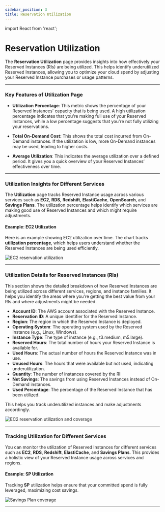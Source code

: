 ```yaml
---
sidebar_position: 3
title: Reservation Utilization
---
```


import React from 'react';

# Reservation Utilization

The **Reservation Utilization** page provides insights into how effectively your Reserved Instances (RIs) are being utilized. This helps identify underutilized Reserved Instances, allowing you to optimize your cloud spend by adjusting your Reserved Instance purchases or usage patterns.

---

### Key Features of Utilization Page

- **Utilization Percentage**: This metric shows the percentage of your Reserved Instances' capacity that is being used. A high utilization percentage indicates that you're making full use of your Reserved Instances, while a low percentage suggests that you're not fully utilizing your reservations.

- **Total On-Demand Cost**: This shows the total cost incurred from On-Demand instances. If the utilization is low, more On-Demand instances may be used, leading to higher costs.

- **Average Utilization**: This indicates the average utilization over a defined period. It gives you a quick overview of your Reserved Instances’ effectiveness over time.

---

### Utilization Insights for Different Services

The **Utilization** page tracks Reserved Instance usage across various services such as **EC2**, **RDS**, **Redshift**, **ElastiCache**, **OpenSearch**, and **Savings Plans**. The utilization percentage helps identify which services are making good use of Reserved Instances and which might require adjustments.

#### Example: EC2 Utilization

Here is an example showing EC2 utilization over time. The chart tracks **utilization percentage**, which helps users understand whether the Reserved Instances are being used efficiently.

<div style={{ textAlign: 'center' }}>
  <img src="/img/reservations/reservations-ec2-utilization.png" alt="EC2 reservation utilization" />
</div>

---

### Utilization Details for Reserved Instances (RIs)

This section shows the detailed breakdown of how Reserved Instances are being utilized across different services, regions, and instance families. It helps you identify the areas where you're getting the best value from your RIs and where adjustments might be needed.

- **Account ID**: The AWS account associated with the Reserved Instance.
- **Reservation ID**: A unique identifier for the Reserved Instance.
- **Region**: The region in which the Reserved Instance is deployed.
- **Operating System**: The operating system used by the Reserved Instance (e.g., Linux, Windows).
- **Instance Type**: The type of instance (e.g., t3.medium, m5.large).
- **Reserved Hours**: The total number of hours your Reserved Instance is available for.
- **Used Hours**: The actual number of hours the Reserved Instance was in use.
- **Unused Hours**: The hours that were available but not used, indicating underutilization.
- **Quantity**: The number of instances covered by the RI
- **Net Savings**: The savings from using Reserved Instances instead of On-Demand instances.
- **Used Percentage**: The percentage of the Reserved Instance that has been utilized.

This helps you track underutilized instances and make adjustments accordingly.

<div style={{ textAlign: 'center' }}>
  <img src="/img/reservations/reservations-ec2-utilization-coverage.png" alt="EC2 reservation utilization and coverage" />
</div>

---

### Tracking Utilization for Different Services

You can monitor the utilization of Reserved Instances for different services such as **EC2**, **RDS**, **Redshift**, **ElastiCache**, and **Savings Plans**. This provides a holistic view of your Reserved Instance usage across services and regions.

#### Example: SP Utilization

Tracking **SP** utilization helps ensure that your committed spend is fully leveraged, maximizing cost savings.

<div style={{ textAlign: 'center' }}>
  <img src="/img/reservations/reservations-savings-plan-coverage.png" alt="Savings Plan coverage" />
</div>

---
